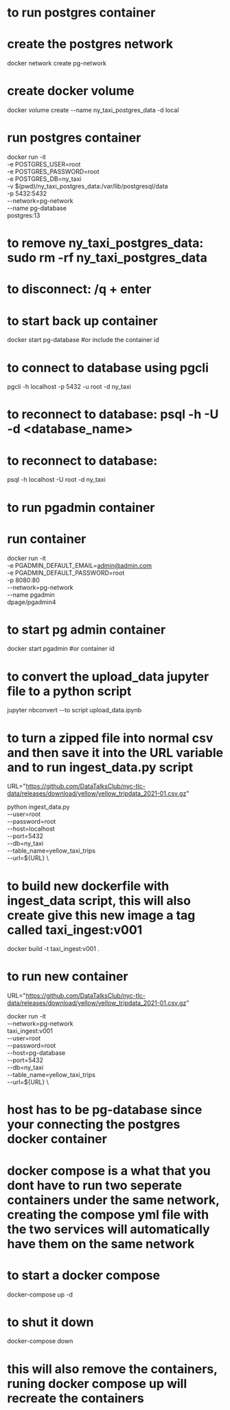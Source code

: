 # to run postgres container
# create the postgres network
docker network create pg-network

# create docker volume
docker volume create --name ny_taxi_postgres_data -d local

# run postgres container
docker run -it \
    -e POSTGRES_USER=root \
    -e POSTGRES_PASSWORD=root \
    -e POSTGRES_DB=ny_taxi \
    -v $(pwd)/ny_taxi_postgres_data:/var/lib/postgresql/data \
    -p 5432:5432 \
    --network=pg-network \
    --name pg-database \
    postgres:13

# to remove ny_taxi_postgres_data: sudo rm -rf ny_taxi_postgres_data

# to disconnect: /q + enter

# to start back up container
docker start pg-database #or include the container id

# to connect to database using pgcli
pgcli -h localhost -p 5432 -u root -d ny_taxi

# to reconnect to database: psql -h <hostname> -U <username> -d <database_name>
# to reconnect to database: 
psql -h localhost -U root -d ny_taxi

# to run pgadmin container
# run container
docker run -it \
    -e PGADMIN_DEFAULT_EMAIL=admin@admin.com \
    -e PGADMIN_DEFAULT_PASSWORD=root \
    -p 8080:80 \
    --network=pg-network \
    --name pgadmin \
    dpage/pgadmin4

# to start pg admin container
docker start pgadmin #or container id


# to convert the upload_data jupyter file to a python script
jupyter nbconvert --to script upload_data.ipynb

# to turn a zipped file into normal csv and then save it into the URL variable and to run ingest_data.py script
URL="https://github.com/DataTalksClub/nyc-tlc-data/releases/download/yellow/yellow_tripdata_2021-01.csv.gz"

python ingest_data.py \
    --user=root \
    --password=root \
    --host=localhost \
    --port=5432 \
    --db=ny_taxi \
    --table_name=yellow_taxi_trips \
    --url=${URL} \

# to build new dockerfile with ingest_data script, this will also create give this new image a tag called taxi_ingest:v001
docker build -t taxi_ingest:v001 .

# to run new container
URL="https://github.com/DataTalksClub/nyc-tlc-data/releases/download/yellow/yellow_tripdata_2021-01.csv.gz"

docker run -it \
    --network=pg-network \
    taxi_ingest:v001 \
        --user=root \
        --password=root \
        --host=pg-database \
        --port=5432 \
        --db=ny_taxi \
        --table_name=yellow_taxi_trips \
        --url=${URL} \

# host has to be pg-database since your connecting the postgres docker container

# docker compose is a what that you dont have to run two seperate containers under the same network, creating the compose yml file with the two services will automatically have them on the same network

# to start a docker compose
docker-compose up -d

# to shut it down
docker-compose down
# this will also remove the containers, runing docker compose up will recreate the containers